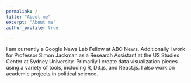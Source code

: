 ```yaml
---
permalink: /
title: "About me"
excerpt: "About me"
author_profile: true

---
```



I am currently a Google News Lab Fellow at ABC News. Additionally I work for Professor Simon Jackman as a Research Assistant at the US Studies Center at Sydney University. Primarily I create data visualization pieces using a variety of tools, including R, D3.js, and React.js. I also work on academic projects in political science. 

